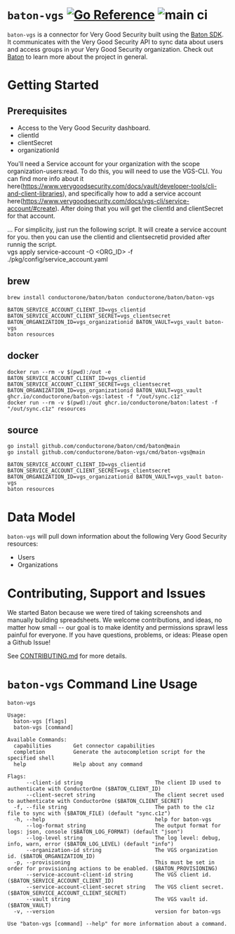# `baton-vgs` [![Go Reference](https://pkg.go.dev/badge/github.com/conductorone/baton-vgs.svg)](https://pkg.go.dev/github.com/conductorone/baton-vgs) ![main ci](https://github.com/conductorone/baton-vgs/actions/workflows/main.yaml/badge.svg)

`baton-vgs` is a connector for Very Good Security built using the [Baton SDK](https://github.com/conductorone/baton-sdk). It communicates with the Very Good Security API to sync data about users and access groups in your Very Good Security organization.
Check out [Baton](https://github.com/conductorone/baton) to learn more about the project in general.

# Getting Started

## Prerequisites

- Access to the Very Good Security dashboard.
- clientId
- clientSecret 
- organizationId

You'll need a Service account for your organization with the scope organization-users:read. To do this, you will need to use the VGS-CLI. You can find more info about it here(https://www.verygoodsecurity.com/docs/vault/developer-tools/cli-and-client-libraries), and specifically how to add a service account here(https://www.verygoodsecurity.com/docs/vgs-cli/service-account/#create). After doing that you will get the clientId and clientSecret for that account.

... For simplicity, just run the following script. It will create a service account for you.
then you can use the clientid and clientsecretid provided after runnig the script.  
vgs apply service-account -O <ORG_ID> -f ./pkg/config/service_account.yaml

## brew

```
brew install conductorone/baton/baton conductorone/baton/baton-vgs

BATON_SERVICE_ACCOUNT_CLIENT_ID=vgs_clientid BATON_SERVICE_ACCOUNT_CLIENT_SECRET=vgs_clientsecret BATON_ORGANIZATION_ID=vgs_organizationid BATON_VAULT=vgs_vault baton-vgs
baton resources
```

## docker

```
docker run --rm -v $(pwd):/out -e BATON_SERVICE_ACCOUNT_CLIENT_ID=vgs_clientid BATON_SERVICE_ACCOUNT_CLIENT_SECRET=vgs_clientsecret BATON_ORGANIZATION_ID=vgs_organizationid BATON_VAULT=vgs_vault ghcr.io/conductorone/baton-vgs:latest -f "/out/sync.c1z"
docker run --rm -v $(pwd):/out ghcr.io/conductorone/baton:latest -f "/out/sync.c1z" resources
```

## source

```
go install github.com/conductorone/baton/cmd/baton@main
go install github.com/conductorone/baton-vgs/cmd/baton-vgs@main

BATON_SERVICE_ACCOUNT_CLIENT_ID=vgs_clientid BATON_SERVICE_ACCOUNT_CLIENT_SECRET=vgs_clientsecret BATON_ORGANIZATION_ID=vgs_organizationid BATON_VAULT=vgs_vault baton-vgs
baton resources
```

# Data Model

`baton-vgs` will pull down information about the following Very Good Security resources:

- Users
- Organizations

# Contributing, Support and Issues

We started Baton because we were tired of taking screenshots and manually building spreadsheets. We welcome contributions, and ideas, no matter how small -- our goal is to make identity and permissions sprawl less painful for everyone. If you have questions, problems, or ideas: Please open a Github Issue!

See [CONTRIBUTING.md](https://github.com/ConductorOne/baton/blob/main/CONTRIBUTING.md) for more details.

# `baton-vgs` Command Line Usage

```
baton-vgs

Usage:
  baton-vgs [flags]
  baton-vgs [command]

Available Commands:
  capabilities       Get connector capabilities
  completion         Generate the autocompletion script for the specified shell
  help               Help about any command

Flags:
      --client-id string                       The client ID used to authenticate with ConductorOne ($BATON_CLIENT_ID)
      --client-secret string                   The client secret used to authenticate with ConductorOne ($BATON_CLIENT_SECRET)
  -f, --file string                            The path to the c1z file to sync with ($BATON_FILE) (default "sync.c1z")
  -h, --help                                   help for baton-vgs
      --log-format string                      The output format for logs: json, console ($BATON_LOG_FORMAT) (default "json")
      --log-level string                       The log level: debug, info, warn, error ($BATON_LOG_LEVEL) (default "info")
      --organization-id string                 The VGS organization id. ($BATON_ORGANIZATION_ID)
  -p, --provisioning                           This must be set in order for provisioning actions to be enabled. ($BATON_PROVISIONING)
      --service-account-client-id string       The VGS client id. ($BATON_SERVICE_ACCOUNT_CLIENT_ID)
      --service-account-client-secret string   The VGS client secret. ($BATON_SERVICE_ACCOUNT_CLIENT_SECRET)
      --vault string                           The VGS vault id. ($BATON_VAULT)
  -v, --version                                version for baton-vgs

Use "baton-vgs [command] --help" for more information about a command.
```
